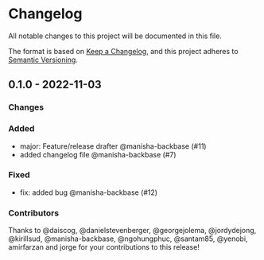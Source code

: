 # Changelog

All notable changes to this project will be documented in this file.

The format is based on [Keep a Changelog](https://keepachangelog.com/en/1.0.0/),
and this project adheres to [Semantic Versioning](https://semver.org/spec/v2.0.0.html).

## 0.1.0 - 2022-11-03

### Changes

### Added

- major: Feature/release drafter @manisha-backbase (#11)
- added changelog file @manisha-backbase (#7)

### Fixed

- fix: added bug @manisha-backbase (#12)

### Contributors

Thanks to @daiscog, @danielstevenberger, @georgejolema, @jordydejong, @kirillsud, @manisha-backbase, @ngohungphuc, @santam85, @yenobi, amirfarzan and jorge for your contributions to this release!
